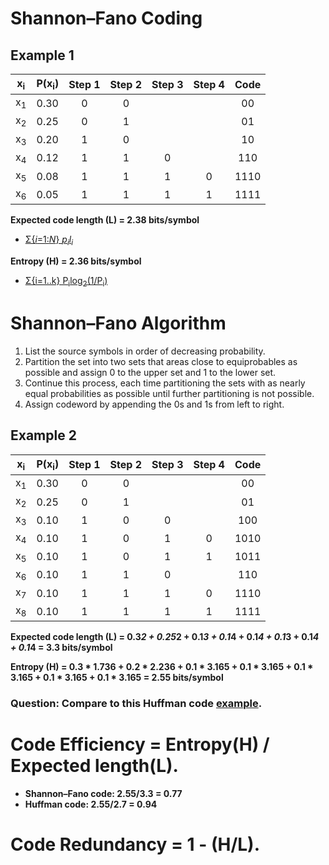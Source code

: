 # Shannon–Fano Coding

## Example 1
|x<sub>i</sub>|P(x<sub>i</sub>)|Step 1|Step 2|Step 3|Step 4|Code|
|:---:|:---:|:---:|:---:|:---:|:---:|:---:|
|x<sub>1</sub>|0.30|0|0|||00|
|x<sub>2</sub>|0.25|0|1|||01|
|x<sub>3</sub>|0.20|1|0|||10|
|x<sub>4</sub>|0.12|1|1|0||110|
|x<sub>5</sub>|0.08|1|1|1|0|1110|
|x<sub>6</sub>|0.05|1|1|1|1|1111|

__Expected code length (L) = 2.38 bits/symbol__
- [&Sigma;{_i_=1:_N_} _p<sub>i</sub>l<sub>i</sub>_](https://github.com/cnchenpu/data-comm/blob/master/05_data-comm_huffman-code.md#expected-code-length)

__Entropy (H) = 2.36 bits/symbol__
- [&Sigma;{i=1..k} P<sub>i</sub>log<sub>2</sub>(1/P<sub>i</sub>)](https://github.com/cnchenpu/data-comm/blob/master/03_data-comm_infor-basis.md#entropy)

# Shannon–Fano Algorithm
1. List the source symbols in order of decreasing probability.
2. Partition the set into two sets that areas close to equiprobables as possible and assign 0 to the upper set and 1 to the lower set.
3. Continue this process, each time partitioning the sets with as nearly equal probabilities as possible until further partitioning is not possible.
4. Assign codeword by appending the 0s and 1s from left to right.

## Example 2
|x<sub>i</sub>|P(x<sub>i</sub>)|Step 1|Step 2|Step 3|Step 4|Code|
|:---:|:---:|:---:|:---:|:---:|:---:|:---:|
|x<sub>1</sub>|0.30|0|0|||00|
|x<sub>2</sub>|0.25|0|1|||01|
|x<sub>3</sub>|0.10|1|0|0||100|
|x<sub>4</sub>|0.10|1|0|1|0|1010|
|x<sub>5</sub>|0.10|1|0|1|1|1011|
|x<sub>6</sub>|0.10|1|1|0||110|
|x<sub>7</sub>|0.10|1|1|1|0|1110|
|x<sub>8</sub>|0.10|1|1|1|1|1111|

__Expected code length (L) = 0.3*2 + 0.25*2 + 0.1*3 + 0.1*4 + 0.1*4 + 0.1*3 + 0.1*4 + 0.1*4 = 3.3 bits/symbol__

__Entropy (H) = 0.3 * 1.736 + 0.2 * 2.236 + 0.1 * 3.165 + 0.1 * 3.165 + 0.1 * 3.165 + 0.1 * 3.165 + 0.1 * 3.165 = 2.55 bits/symbol__


### Question: Compare to this Huffman code [example](https://github.com/cnchenpu/data-comm/blob/master/05_data-comm_huffman-code.md#example).

# Code Efficiency = Entropy(H) / Expected length(L).
- __Shannon–Fano code: 2.55/3.3 = 0.77__
- __Huffman code: 2.55/2.7 = 0.94__

# Code Redundancy = 1 - (H/L).
